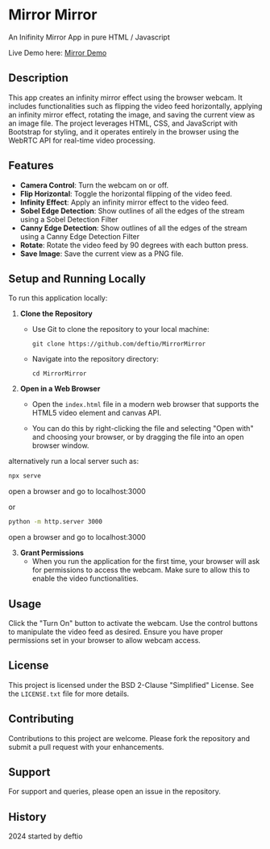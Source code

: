 # Mirror Mirror
An Inifinity Mirror App in pure HTML / Javascript

Live Demo here: [Mirror Demo](https://deftio.github.io/MirrorMirror/)

## Description
This app creates an infinity mirror effect using the browser webcam. It includes functionalities such as flipping the video feed horizontally, applying an infinity mirror effect, rotating the image, and saving the current view as an image file. The project leverages HTML, CSS, and JavaScript with Bootstrap for styling, and it operates entirely in the browser using the WebRTC API for real-time video processing.

## Features
- **Camera Control**: Turn the webcam on or off.
- **Flip Horizontal**: Toggle the horizontal flipping of the video feed.
- **Infinity Effect**: Apply an infinity mirror effect to the video feed.
- **Sobel Edge Detection**: Show outlines of all the edges of the stream using a Sobel Detection Filter
- **Canny Edge Detection**: Show outlines of all the edges of the stream using a Canny Edge Detection Filter
- **Rotate**: Rotate the video feed by 90 degrees with each button press.
- **Save Image**: Save the current view as a PNG file.

## Setup and Running Locally
To run this application locally:
1. **Clone the Repository**
   - Use Git to clone the repository to your local machine:
     ```
     git clone https://github.com/deftio/MirrorMirror
     ```
   - Navigate into the repository directory:
     ```
     cd MirrorMirror
     ```

2. **Open in a Web Browser**
   - Open the `index.html` file in a modern web browser that supports the HTML5 video element and canvas API.

   - You can do this by right-clicking the file and selecting "Open with" and choosing your browser, or by dragging the file into an open browser window.

alternatively run a local server such as:

```bash
npx serve 
```
open a browser and go to localhost:3000

or

```bash
python -m http.server 3000
```
open a browser and go to localhost:3000


3. **Grant Permissions**
   - When you run the application for the first time, your browser will ask for permissions to access the webcam. Make sure to allow this to enable the video functionalities.

## Usage
Click the "Turn On" button to activate the webcam. Use the control buttons to manipulate the video feed as desired. Ensure you have proper permissions set in your browser to allow webcam access.

## License
This project is licensed under the BSD 2-Clause "Simplified" License. See the `LICENSE.txt` file for more details.

## Contributing
Contributions to this project are welcome. Please fork the repository and submit a pull request with your enhancements.

## Support
For support and queries, please open an issue in the repository.

## History
2024 started by deftio
